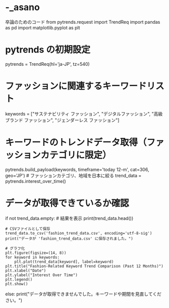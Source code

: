 # -_asano
卒論のためのコード
from pytrends.request import TrendReq
import pandas as pd
import matplotlib.pyplot as plt

# pytrends の初期設定
pytrends = TrendReq(hl='ja-JP', tz=540)

# ファッションに関連するキーワードリスト
keywords = ["サステナビリティ ファッション", "デジタルファッション", "高級ブランド ファッション", "ジェンダーレス ファッション"]

# キーワードのトレンドデータ取得（ファッションカテゴリに限定）
pytrends.build_payload(keywords, timeframe='today 12-m', cat=306, geo='JP')  # ファッションカテゴリ、地域を日本に絞る
trend_data = pytrends.interest_over_time()

# データが取得できているか確認
if not trend_data.empty:
    # 結果を表示
    print(trend_data.head())

    # CSVファイルとして保存
    trend_data.to_csv('fashion_trend_data.csv', encoding='utf-8-sig')
    print("データが 'fashion_trend_data.csv' に保存されました。")

    # グラフ化
    plt.figure(figsize=(14, 8))
    for keyword in keywords:
        plt.plot(trend_data[keyword], label=keyword)
    plt.title("Fashion-Related Keyword Trend Comparison (Past 12 Months)")
    plt.xlabel("Date")
    plt.ylabel("Interest Over Time")
    plt.legend()
    plt.show()
else:
    print("データが取得できませんでした。キーワードや期間を見直してください。")
